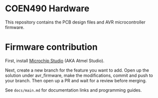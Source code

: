 # COEN490 Hardware
This repository contains the PCB design files and AVR microcontroller firmware.

# Firmware contribution
First, install [Microchip Studio](https://www.microchip.com/en-us/tools-resources/develop/microchip-studio) (AKA Atmel Studio).

Next, create a new branch for the feature you want to add. Open up the solution under avr_firmware, make the modifications, commit and push to your branch. Then open up a PR and wait for a review before merging.

See `docs/main.md` for documentation links and programming guides.
